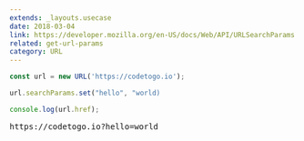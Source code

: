 ```yaml
---
extends: _layouts.usecase
date: 2018-03-04
link: https://developer.mozilla.org/en-US/docs/Web/API/URLSearchParams
related: get-url-params
category: URL
---
```



```javascript
const url = new URL('https://codetogo.io');

url.searchParams.set("hello", "world)

console.log(url.href);
```
<pre class="output">https://codetogo.io?hello=world</pre>
